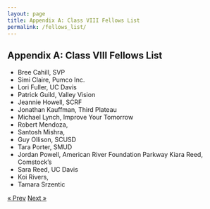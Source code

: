 ```yaml
---
layout: page
title: Appendix A: Class VIII Fellows List
permalink: /fellows_list/
---
```

## Appendix A: Class VIII Fellows List

* Bree Cahill, SVP
* Simi Claire, Pumco Inc.
* Lori Fuller, UC Davis
* Patrick Guild, Valley Vision
* Jeannie Howell, SCRF
* Jonathan Kauffman, Third Plateau
* Michael Lynch, Improve Your Tomorrow
* Robert Mendoza,
* Santosh Mishra,
* Guy Ollison, SCUSD
* Tara Porter, SMUD
* Jordan Powell, American River Foundation Parkway Kiara Reed, Comstock’s
* Sara Reed, UC Davis
* Koi Rivers,
* Tamara Srzentic

<!-- Pagination -->
<div class="pagination">
  <a class="pagination-item older" href="{{ site.baseurl }}/">&laquo; Prev</a>
  <a class="pagination-item newer" href="{{ site.baseurl }}/assess">Next &raquo;</a>
</div>
